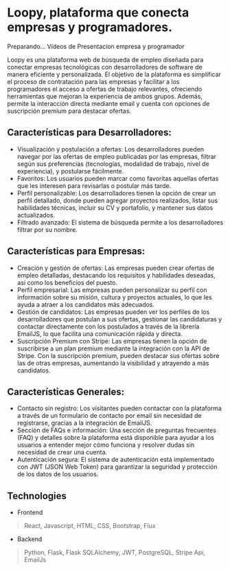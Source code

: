 # Loopy, plataforma que conecta empresas y programadores.

Preparando... Vídeos de Presentacion empresa y programador

Loopy es una plataforma web de búsqueda de empleo diseñada para conectar empresas tecnológicas con desarrolladores de software de manera eficiente y personalizada. El objetivo de la plataforma es simplificar el proceso de contratación para las empresas y facilitar a los programadores el acceso a ofertas de trabajo relevantes, ofreciendo herramientas que mejoran la experiencia de ambos grupos. Además, permite la interacción directa mediante email y cuenta con opciones de suscripción premium para destacar ofertas.


## Características para Desarrolladores:
- Visualización y postulación a ofertas:
  Los desarrolladores pueden navegar por las ofertas de empleo publicadas por las empresas, filtrar según sus preferencias (tecnologías, modalidad de trabajo, nivel de experiencia), y       postularse fácilmente.
- Favoritos:
  Los usuarios pueden marcar como favoritas aquellas ofertas que les interesen para revisarlas o postular más tarde.
- Perfil personalizable:
  Los desarrolladores tienen la opción de crear un perfil detallado, donde pueden agregar proyectos realizados, listar sus habilidades técnicas, incluir su CV y portafolio, y mantener sus datos actualizados.
- Filtrado avanzado:
  El sistema de búsqueda permite a los desarrolladores filtrar por su nombre.

## Características para Empresas:
- Creación y gestión de ofertas:
  Las empresas pueden crear ofertas de empleo detalladas, destacando los requisitos y habilidades deseadas, así como los beneficios del puesto.
- Perfil empresarial:
  Las empresas pueden personalizar su perfil con información sobre su misión, cultura y proyectos actuales, lo que les ayuda a atraer a los candidatos más adecuados.
- Gestión de candidatos:
  Las empresas pueden ver los perfiles de los desarrolladores que postulan a sus ofertas, gestionar las candidaturas y contactar directamente con los postulados a través de la librería EmailJS, lo que facilita una comunicación rápida y directa.
- Suscripción Premium con Stripe:
  Las empresas tienen la opción de suscribirse a un plan premium mediante la integración con la API de Stripe. Con la suscripción premium, pueden destacar sus ofertas sobre las de otras empresas, aumentando la visibilidad y atrayendo a más candidatos.


## Características Generales:
- Contacto sin registro:
  Los visitantes pueden contactar con la plataforma a través de un formulario de contacto por email sin necesidad de registrarse, gracias a la integración de EmailJS.
-  Sección de FAQs e información:
  Una sección de preguntas frecuentes (FAQ) y detalles sobre la plataforma está disponible para ayudar a los usuarios a entender mejor cómo funciona y resolver dudas sin necesidad de crear una cuenta.
-  Autenticación segura:
  El sistema de autenticación está implementado con JWT (JSON Web Token) para garantizar la seguridad y protección de los datos de los usuarios.


## Technologies
- Frontend
> React, Javascript, HTML, CSS, Bootstrap, Flux
- Backend
> Python, Flask, Flask SQLAlchemy, JWT, PostgreSQL, Stripe Api, EmailJs

